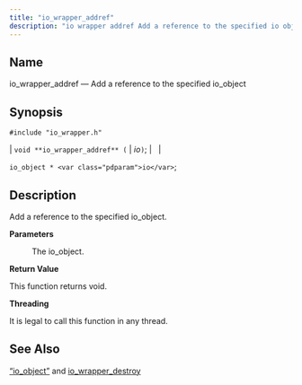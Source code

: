 ```yaml
---
title: "io_wrapper_addref"
description: "io wrapper addref Add a reference to the specified io object void io wrapper addref io io object io Add a reference to the specified io object The io object This function returns void It is legal to call this function in any thread Section 68 55 io object and..."
---
```


<a name="apis.io_wrapper_addref"></a> 
## Name

io_wrapper_addref — Add a reference to the specified io_object

## Synopsis

`#include "io_wrapper.h"`

| `void **io_wrapper_addref** (` | <var class="pdparam">io</var>`)`; |   |

`io_object * <var class="pdparam">io</var>`;<a name="idp53488624"></a> 
## Description

Add a reference to the specified io_object.

**<a name="idp53489840"></a> Parameters**

<dl class="variablelist">

<dd>

The io_object.

</dd>

</dl>

**<a name="idp53492384"></a> Return Value**

This function returns void.

**<a name="idp53493296"></a> Threading**

It is legal to call this function in any thread.

<a name="idp53494400"></a> 
## See Also

[“io_object”](/momentum/3/3-api/structs-io-object) and [io_wrapper_destroy](/momentum/3/3-api/apis-io-wrapper-destroy)